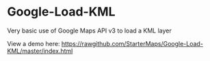 Google-Load-KML
===============
Very basic use of Google Maps API v3 to load a KML layer

View a demo here: <https://rawgithub.com/StarterMaps/Google-Load-KML/master/index.html>
